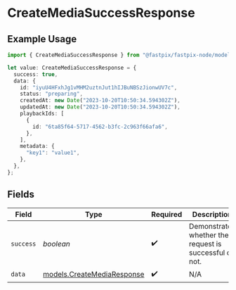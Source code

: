 # CreateMediaSuccessResponse

## Example Usage

```typescript
import { CreateMediaSuccessResponse } from "@fastpix/fastpix-node/models";

let value: CreateMediaSuccessResponse = {
  success: true,
  data: {
    id: "iyuU4HFxhJg1vMHM2uztnJut1hIJBuNBSzJionwUV7c",
    status: "preparing",
    createdAt: new Date("2023-10-20T10:50:34.594302Z"),
    updatedAt: new Date("2023-10-20T10:50:34.594302Z"),
    playbackIds: [
      {
        id: "6ta85f64-5717-4562-b3fc-2c963f66afa6",
      },
    ],
    metadata: {
      "key1": "value1",
    },
  },
};
```

## Fields

| Field                                                          | Type                                                           | Required                                                       | Description                                                    | Example                                                        |
| -------------------------------------------------------------- | -------------------------------------------------------------- | -------------------------------------------------------------- | -------------------------------------------------------------- | -------------------------------------------------------------- |
| `success`                                                      | *boolean*                                                      | :heavy_check_mark:                                             | Demonstrates whether the request is successful or not.         | true                                                           |
| `data`                                                         | [models.CreateMediaResponse](../models/createmediaresponse.md) | :heavy_check_mark:                                             | N/A                                                            |                                                                |